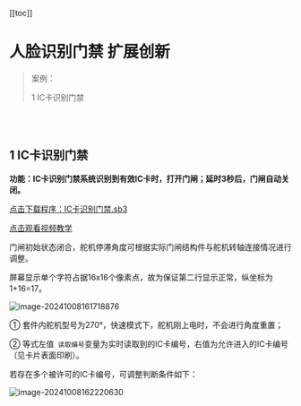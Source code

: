[[toc]]

# 人脸识别门禁 扩展创新

> 案例：
>
> 1  IC卡识别门禁

<br>

<br>

## 1 IC卡识别门禁

**功能：IC卡识别门禁系统识别到有效IC卡时，打开门闸；延时3秒后，门闸自动关闭。**

<a href="/tutorial/cfdsx/sb3/03/IC卡识别门禁.sb3">点击下载程序：IC卡识别门禁.sb3</a>

<a href="https://www.bilibili.com/video/BV1BszFYPEu9/?spm_id_from=333.999.0.0&vd_source=d34a80bae9d64a0c5a0716bd47877802" target="_blank">点击观看视频教学</a>


门闸初始状态闭合，舵机停滞角度可根据实际门闸结构件与舵机转轴连接情况进行调整。

屏幕显示单个字符占据16x16个像素点，故为保证第二行显示正常，纵坐标为1+16=17。

![image-20241008161718876](/人脸识别门禁扩展创新.assets/微信截图_20241108104015.png)

①  套件内舵机型号为270°，快速模式下，舵机刚上电时，不会进行角度重置；

② 等式左值` 读取编号`变量为实时读取到的IC卡编号，右值为允许进入的IC卡编号（见卡片表面印刷）。

若存在多个被许可的IC卡编号，可调整判断条件如下：

![image-20241008162220630](/人脸识别门禁扩展创新.assets/微信截图_20241108104308.png)